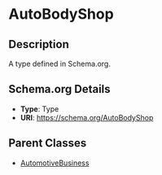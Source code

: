 # AutoBodyShop

## Description
A type defined in Schema.org.

## Schema.org Details
- **Type**: Type
- **URI**: https://schema.org/AutoBodyShop

## Parent Classes
- [AutomotiveBusiness](../AutomotiveBusiness.md)

